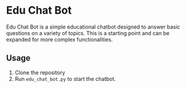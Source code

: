 # Edu Chat Bot

Edu Chat Bot is a simple educational chatbot designed to answer basic questions on a variety of topics. This is a starting point and can be expanded for more complex functionalities.

## Usage
1. Clone the repository
2. Run `edu_chat_bot.py` to start the chatbot.
